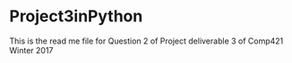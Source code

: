 # Project3inPython

This is the read me file for Question 2 of Project deliverable 3 of Comp421 Winter 2017